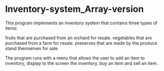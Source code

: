 # Inventory-system_Array-version

This program implements an inventory system that contains three types of items:

  fruits that are purchased from an orchard for resale.
  vegetables that are purchased from a farm for resale.
  preserves that are made by the produce stand themselves for sale. 
  
The program runs with a menu that allows the user to add an item to inventory, display to the screen the inventory, buy an item  and sell an item .
